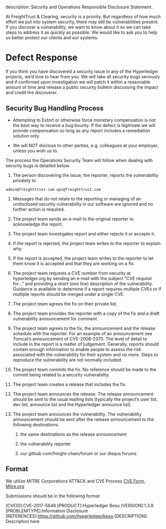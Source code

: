 #

description: Security and Operations Responsible Disclosure Statement.

At FreightTrust & Clearing, security is a priority. But regardless of how much
effort we put into system security, there may still be vulnerabilities present.
If you discover a vulnerability, we want to know about it so we can take steps
to address it as quickly as possible. We would like to ask you to help us better
protect our clients and our systems.

# Defect Response

If you think you have discovered a security issue in any of the Hyperledger
projects, we’d love to hear from you. We will take all security bugs seriously
and if confirmed upon investigation we will patch it within a reasonable amount
of time and release a public security bulletin discussing the impact and credit
the discoverer.

## Security Bug Handling Process

<div class="important">

- Attempting to Extort or otherwise force monetary compensation is not the best
  way to receive a bug bounty. If the defect is legitmate we will provide
  compensation so long as any report includes a remediation solution only.

- We will NOT disclose to other parties, e.g. colleagues at your employer,
  unless you wish us to.

</div>

The process the Operations Security Team will follow when dealing with security
bugs is detailed below:

1.  The person discovering the issue, the reporter, reports the vulnerability
    privately to

`admin@freighttrust.com ops@freighttrust.com`

1.  Messages that do not relate to the reporting or managing of an undisclosed
    security vulnerability in our software are ignored and no further action is
    required.

2.  The project team sends an e-mail to the original reporter to acknowledge the
    report.

3.  The project team investigates report and either rejects it or accepts it.

4.  If the report is rejected, the project team writes to the reporter to
    explain why.

5.  If the report is accepted, the project team writes to the reporter to let
    them know it is accepted and that they are working on a fix.

6.  The project team requests a CVE number from security at hyperledger.org by
    sending an e-mail with the subject “CVE request for…” and providing a short
    (one line) description of the vulnerability. Guidance is available to
    determine if a report requires multiple CVEs or if multiple reports should
    be merged under a single CVE.

7.  The project team agrees the fix on their private list.

8.  The project team provides the reporter with a copy of the fix and a draft
    vulnerability announcement for comment.

9.  The project team agrees to the fix, the announcement and the release
    schedule with the reporter. For an example of an announcement see Tomcat’s
    announcement of CVE-2008-2370. The level of detail to include in the report
    is a matter of judgement. Generally, reports should contain enough
    information to enable people to assess the risk associated with the
    vulnerability for their system and no more. Steps to reproduce the
    vulnerability are not normally included.

10. The project team commits the fix. No reference should be made to the commit
    being related to a security vulnerability.

11. The project team creates a release that includes the fix.

12. The project team announces the release. The release announcement should be
    sent to the usual mailing lists (typically the project’s user list, dev
    list, announce list and the Hyperledger announce list).

13. The project team announces the vulnerability. The vulnerability announcement
    should be sent after the release announcement to the following destinations:

    1.  the same destinations as the release announcement

    2.  the vulnerability reporter

    3.  our github.com/freight-chain/forum or our disqus forums.

## Format

We utilize MITRE Corporations ATT\&CK and CVE Process
[CVE Form, Mitre.org](https://cveform.mitre.org/)

Submissions should be in the following format

<div class="informalexample">

\[CVEID\]:CVE-2017-5648 \[PRODUCT\]:Hyperledger Besu \[VERSION\]:1.3.8
\[PROBLEMTYPE\]:Information Disclosure
\[REFERENCES\]:https://github.com/hyperledger/besu \[DESCRIPTION\]: Description
here

</div>

